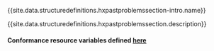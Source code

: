 {{site.data.structuredefinitions.hxpastproblemssection-intro.name}}

{{site.data.structuredefinitions.hxpastproblemssection.description}}

#### Conformance resource variables defined [here](http://wiki.hl7.org/index.php?title=IG_Publisher_Documentation#Jekyll)
